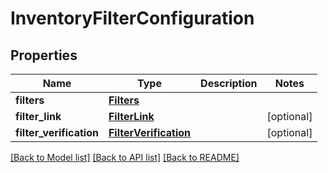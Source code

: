 # InventoryFilterConfiguration

## Properties
Name | Type | Description | Notes
------------ | ------------- | ------------- | -------------
**filters** | [**Filters**](Filters.md) |  | 
**filter_link** | [**FilterLink**](FilterLink.md) |  | [optional] 
**filter_verification** | [**FilterVerification**](FilterVerification.md) |  | [optional] 

[[Back to Model list]](../README.md#documentation-for-models) [[Back to API list]](../README.md#documentation-for-api-endpoints) [[Back to README]](../README.md)


